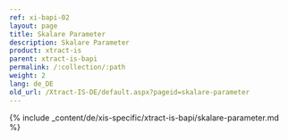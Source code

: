 ```yaml
---
ref: xi-bapi-02
layout: page
title: Skalare Parameter
description: Skalare Parameter
product: xtract-is
parent: xtract-is-bapi
permalink: /:collection/:path
weight: 2
lang: de_DE
old_url: /Xtract-IS-DE/default.aspx?pageid=skalare-parameter
---
```

{% include _content/de/xis-specific/xtract-is-bapi/skalare-parameter.md %}
